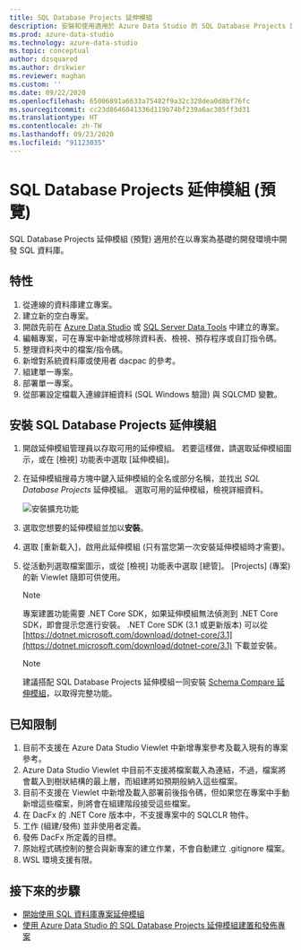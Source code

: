 ```yaml
---
title: SQL Database Projects 延伸模組
description: 安裝和使用適用於 Azure Data Studio 的 SQL Database Projects 延伸模組。
ms.prod: azure-data-studio
ms.technology: azure-data-studio
ms.topic: conceptual
author: dzsquared
ms.author: drskwier
ms.reviewer: maghan
ms.custom: ''
ms.date: 09/22/2020
ms.openlocfilehash: 65006891a6633a75482f9a32c328dea0d8bf76fc
ms.sourcegitcommit: cc23d8646041336d119b74bf239a6ac305ff3d31
ms.translationtype: HT
ms.contentlocale: zh-TW
ms.lasthandoff: 09/23/2020
ms.locfileid: "91123035"
---
```

# <a name="sql-database-projects-extension-preview"></a>SQL Database Projects 延伸模組 (預覽)

SQL Database Projects 延伸模組 (預覽) 適用於在以專案為基礎的開發環境中開發 SQL 資料庫。 

## <a name="features"></a>特性

1. 從連線的資料庫建立專案。
2. 建立新的空白專案。
3. 開啟先前在 [Azure Data Studio](sql-database-project-extension-getting-started.md) 或 [SQL Server Data Tools](../../ssdt/sql-server-data-tools.md) 中建立的專案。
4. 編輯專案，可在專案中新增或移除資料表、檢視、預存程序或自訂指令碼。
5. 整理資料夾中的檔案/指令碼。
6. 新增對系統資料庫或使用者 dacpac 的參考。
7. 組建單一專案。
8. 部署單一專案。
9. 從部署設定檔載入連線詳細資料 (SQL Windows 驗證) 與 SQLCMD 變數。

## <a name="install-the-sql-database-projects-extension"></a>安裝 SQL Database Projects 延伸模組

1. 開啟延伸模組管理員以存取可用的延伸模組。  若要這樣做，請選取延伸模組圖示，或在 [檢視] 功能表中選取 [延伸模組]。
2. 在延伸模組搜尋方塊中鍵入延伸模組的全名或部分名稱，並找出 *SQL Database Projects* 延伸模組。 選取可用的延伸模組，檢視詳細資料。

   ![安裝擴充功能](media/sql-database-projects-extension/install-database-projects.png)

3. 選取您想要的延伸模組並加以**安裝**。
4. 選取 [重新載入]，啟用此延伸模組 (只有當您第一次安裝延伸模組時才需要)。
5. 從活動列選取檔案圖示，或從 [檢視] 功能表中選取 [總管]。 [Projects] \(專案\) 的新 Viewlet 隨即可供使用。

   > [!NOTE]
   > 專案建置功能需要 .NET Core SDK，如果延伸模組無法偵測到 .NET Core SDK，即會提示您進行安裝。  .NET Core SDK (3.1 或更新版本) 可以從 [https://dotnet.microsoft.com/download/dotnet-core/3.1](https://dotnet.microsoft.com/download/dotnet-core/3.1) 下載並安裝。

   > [!NOTE]
   > 建議搭配 SQL Database Projects 延伸模組一同安裝 [Schema Compare 延伸模組](schema-compare-extension.md)，以取得完整功能。

## <a name="known-limitations"></a>已知限制

1. 目前不支援在 Azure Data Studio Viewlet 中新增專案參考及載入現有的專案參考。
2. Azure Data Studio Viewlet 中目前不支援將檔案載入為連結，不過，檔案將會載入到樹狀結構的最上層，而組建將如預期般納入這些檔案。
3. 目前不支援在 Viewlet 中新增及載入部署前後指令碼，但如果您在專案中手動新增這些檔案，則將會在組建階段接受這些檔案。
4. 在 DacFx 的 .NET Core 版本中，不支援專案中的 SQLCLR 物件。
5. 工作 (組建/發佈) 並非使用者定義。
6. 發佈 DacFx 所定義的目標。
7. 原始程式碼控制的整合與新專案的建立作業，不會自動建立 .gitignore 檔案。
8. WSL 環境支援有限。

## <a name="next-steps"></a>接下來的步驟

- [開始使用 SQL 資料庫專案延伸模組](sql-database-project-extension-getting-started.md)
- [使用 Azure Data Studio 的 SQL Database Projects 延伸模組建置和發佈專案](sql-database-project-extension-build.md)